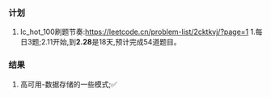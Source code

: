 ### 计划
1. lc_hot_100刷题节奏:https://leetcode.cn/problem-list/2cktkvj/?page=1
   1.每日3题;2.11开始,到**2.28**是18天,预计完成54道题目。



### 结果
1. 高可用-数据存储的一些模式;✅